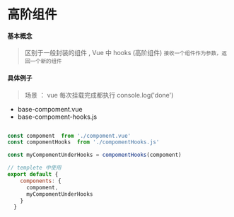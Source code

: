 # 高阶组件

#### 基本概念

> 区别于一般封装的组件 , Vue 中 hooks (高阶组件) `接收一个组件作为参数，返回一个新的组件`

#### 具体例子

> 场景 ： vue 每次挂载完成都执行 console.log('done')

+ base-compoment.vue
+ base-compoment-hooks.js

```js

const compoment  from './compoment.vue'
const compomentHooks  from './compomentHooks.js'

const myCompomentUnderHooks = compomentHooks(compoment)

// templete 中使用
export default {
    components: {
      compoment,
      myCompomentUnderHooks
    }
  }
```
